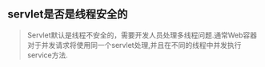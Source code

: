 ## servlet是否是线程安全的
> Servlet默认是线程不安全的，需要开发人员处理多线程问题.通常Web容器对于并发请求将使用同一个servlet处理,并且在不同的线程中并发执行service方法.
